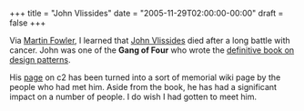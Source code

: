 +++
title = "John Vlissides"
date = "2005-11-29T02:00:00-00:00"
draft = false
+++

Via [Martin Fowler](http://martinfowler.com/bliki/JohnVlissides.html), I
learned that [John Vlissides](http://www.c2.com/cgi/wiki?JohnVlissides)
died after a long battle with cancer. John was one of the **Gang of
Four** who wrote the [definitive book on design
patterns](http://www.amazon.com/exec/obidos/ASIN/0201633612/approachingno-20).

His [page](http://www.c2.com/cgi/wiki?JohnVlissides) on c2 has been
turned into a sort of memorial wiki page by the people who had met him.
Aside from the book, he has had a significant impact on a number of
people. I do wish I had gotten to meet him.

